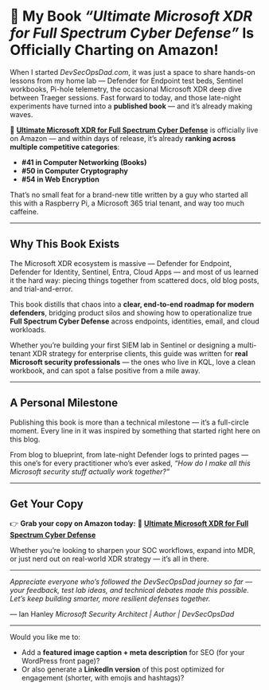 # 🎯 My Book *“Ultimate Microsoft XDR for Full Spectrum Cyber Defense”* Is Officially Charting on Amazon!

When I started *DevSecOpsDad.com*, it was just a space to share hands-on lessons from my home lab — Defender for Endpoint test beds, Sentinel workbooks, Pi-hole telemetry, the occasional Microsoft XDR deep dive between Traeger sessions. Fast forward to today, and those late-night experiments have turned into a **published book** — and it’s already making waves.

📘 [**Ultimate Microsoft XDR for Full Spectrum Cyber Defense**](https://a.co/d/4vveVCI) is officially live on Amazon — and within days of release, it’s already **ranking across multiple competitive categories**:

* **#41 in Computer Networking (Books)**
* **#50 in Computer Cryptography**
* **#54 in Web Encryption**

That’s no small feat for a brand-new title written by a guy who started all this with a Raspberry Pi, a Microsoft 365 trial tenant, and way too much caffeine.

---

## Why This Book Exists

The Microsoft XDR ecosystem is massive — Defender for Endpoint, Defender for Identity, Sentinel, Entra, Cloud Apps — and most of us learned it the hard way: piecing things together from scattered docs, old blog posts, and trial-and-error.

This book distills that chaos into a **clear, end-to-end roadmap for modern defenders**, bridging product silos and showing how to operationalize true **Full Spectrum Cyber Defense** across endpoints, identities, email, and cloud workloads.

Whether you’re building your first SIEM lab in Sentinel or designing a multi-tenant XDR strategy for enterprise clients, this guide was written for **real Microsoft security professionals** — the ones who live in KQL, love a clean workbook, and can spot a false positive from a mile away.

---

## A Personal Milestone

Publishing this book is more than a technical milestone — it’s a full-circle moment. Every line in it was inspired by something that started right here on this blog.

From blog to blueprint, from late-night Defender logs to printed pages — this one’s for every practitioner who’s ever asked, *“How do I make all this Microsoft security stuff actually work together?”*

---

## Get Your Copy

👉 **Grab your copy on Amazon today:**
📖 [**Ultimate Microsoft XDR for Full Spectrum Cyber Defense**](https://a.co/d/4vveVCI)

Whether you’re looking to sharpen your SOC workflows, expand into MDR, or just nerd out on real-world XDR strategy — it’s all in there.

---

*Appreciate everyone who’s followed the DevSecOpsDad journey so far — your feedback, test lab ideas, and technical debates made this possible. Let’s keep building smarter, more resilient defenses together.*

— Ian Hanley
*Microsoft Security Architect | Author | DevSecOpsDad*

---

Would you like me to:

* Add a **featured image caption + meta description** for SEO (for your WordPress front page)?
* Or also generate a **LinkedIn version** of this post optimized for engagement (shorter, with emojis and hashtags)?
